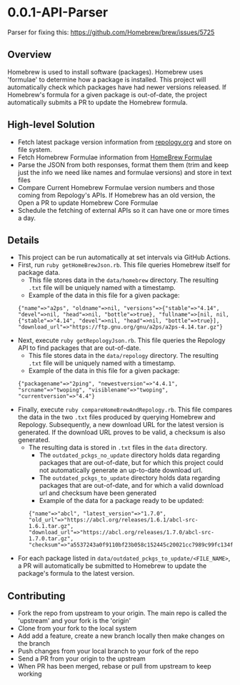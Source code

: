 # 0.0.1-API-Parser
Parser for fixing this: https://github.com/Homebrew/brew/issues/5725

## Overview
Homebrew is used to install software (packages). Homebrew uses 'formulae' to determine how a package is installed.
This project will automatically check which packages have had newer versions released. If Homebrew's formula for a given package is out-of-date, the project automatically submits a PR to update the Homebrew formula.

## High-level Solution
- Fetch latest package version information from [repology.org](https://repology.org/) and store on file system.
- Fetch Homebrew Formulae information from [HomeBrew Formulae](https://formulae.brew.sh)
- Parse the JSON from both responses, format them them (trim and keep just the info we need like names and formulae versions) and store in  text files
- Compare Current Homebrew Formulae version numbers and those coming from Repology's APIs. If Homebrew has an old version, the Open a PR to update Homebrew Core Formulae
- Schedule the fetching of external APIs so it can have one or more times a day.

## Details
- This project can be run automatically at set intervals via GitHub Actions.
- First, run `ruby getHomeBrewJson.rb`.  This file queries Homebrew itself for package data.
  - This file stores data in the `data/homebrew` directory.  The resulting `.txt` file will be uniquely named with a timestamp.
  - Example of the data in this file for a given package:
  ```
  {"name"=>"a2ps", "oldname"=>nil, "versions"=>{"stable"=>"4.14", "devel"=>nil, "head"=>nil, "bottle"=>true}, "fullname"=>[nil, nil, {"stable"=>"4.14", "devel"=>nil, "head"=>nil, "bottle"=>true}], "download_url"=>"https://ftp.gnu.org/gnu/a2ps/a2ps-4.14.tar.gz"}
  ```
- Next, execute `ruby getRepologyJson.rb`.  This file queries the Repology API to find packages that are out-of-date.
  - This file stores data in the `data/repology` directory.  The resulting `.txt` file will be uniquely named with a timestamp.
  - Example of the data in this file for a given package:
  ```
  {"packagename"=>"2ping", "newestversion"=>"4.4.1", "srcname"=>"twoping", "visiblename"=>"twoping", "currentversion"=>"4.4"}
  ```
- Finally, execute `ruby compareHomeBrewAndRepology.rb`. This file compares the data in the two `.txt` files produced by querying Homebrew and Repology.  Subsequently, a new download URL for the latest version is generated.  If the download URL proves to be valid, a checksum is also generated.
  - The resulting data is stored in `.txt` files in the `data` directory.  
    - The `outdated_pckgs_no_update` directory holds data regarding packages that are out-of-date, but for which this project could not automatically generate an up-to-date download url.
    - The `outdated_pckgs_to_update` directory holds data regarding packages that are out-of-date, and for which a valid download url and checksum have been generated
    - Example of the data for a package ready to be updated:
    ```
    {"name"=>"abcl", "latest_version"=>"1.7.0", "old_url"=>"https://abcl.org/releases/1.6.1/abcl-src-1.6.1.tar.gz", "download_url"=>"https://abcl.org/releases/1.7.0/abcl-src-1.7.0.tar.gz", "checksum"=>"a5537243a0f9110bf23b058c152445c20021cc7989c99fc134f3f92f842e765d"}
    ```
- For each package listed in `data/outdated_pckgs_to_update/<FILE_NAME>`, a PR will automatically be submitted to Homebrew to update the package's formula to the latest version.

## Contributing
- Fork the repo from upstream to your origin. The main repo is called the 'upstream' and your fork is the 'origin'
- Clone from your fork to the local system
- Add add a feature, create a new branch locally then make changes on the branch
- Push changes from your local branch to your fork of the repo
- Send a PR from your origin to the upstream
- When PR has been merged, rebase or pull from upstream to keep working
